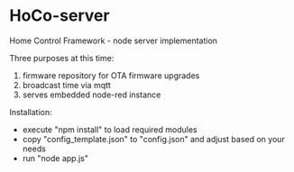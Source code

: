 # HoCo-server
Home Control Framework - node server implementation

Three purposes at this time:
1. firmware repository for OTA firmware upgrades
2. broadcast time via mqtt
3. serves embedded node-red instance

Installation:
- execute "npm install" to load required modules
- copy "config_template.json" to "config.json" and adjust based on your needs
- run "node app.js"

